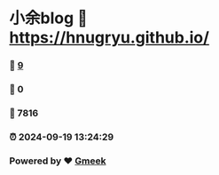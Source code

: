 # 小余blog :link: https://hnugryu.github.io/ 
### :page_facing_up: [9](https://hnugryu.github.io//tag.html) 
### :speech_balloon: 0 
### :hibiscus: 7816 
### :alarm_clock: 2024-09-19 13:24:29 
### Powered by :heart: [Gmeek](https://github.com/Meekdai/Gmeek)
